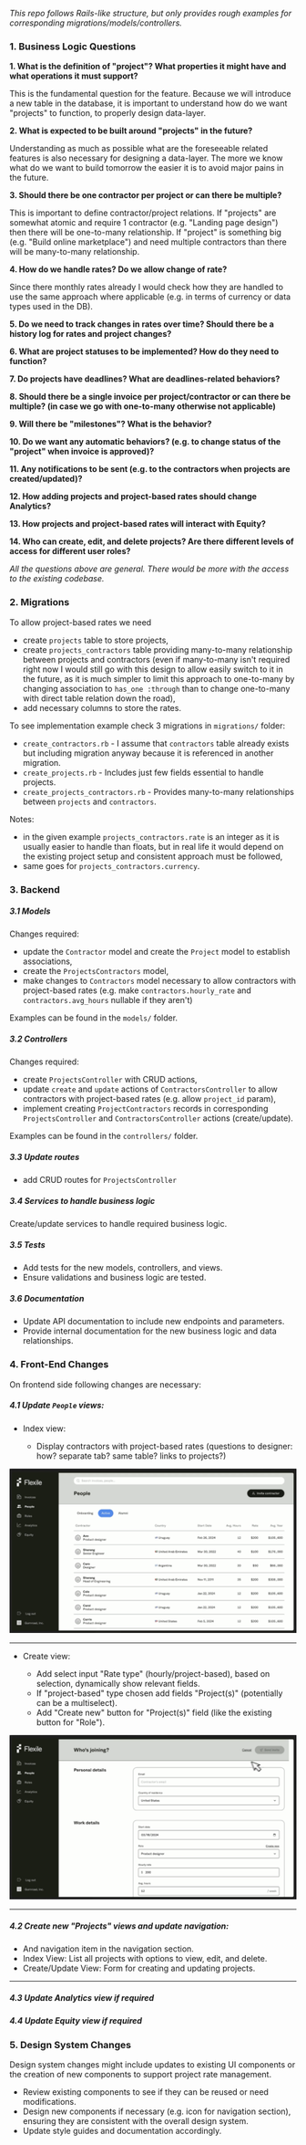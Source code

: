 _This repo follows Rails-like structure, but only provides rough examples for corresponding migrations/models/controllers._

### 1. Business Logic Questions

__1. What is the definition of "project"? What properties it might have and what operations it must support?__

This is the fundamental question for the feature. Because we will introduce a new table in the database, it is important to understand how do we want "projects" to function, to properly design data-layer.

__2. What is expected to be built around "projects" in the future?__

Understanding as much as possible what are the foreseeable related features is also necessary for designing a data-layer. The more we know what do we want to build tomorrow the easier it is to avoid major pains in the future.

__3. Should there be one contractor per project or can there be multiple?__

This is important to define contractor/project relations. If "projects" are somewhat atomic and require 1 contractor (e.g. "Landing page design") then there will be one-to-many relationship. If "project" is something big (e.g. "Build online marketplace") and need multiple contractors than there will be many-to-many relationship.

__4. How do we handle rates? Do we allow change of rate?__

Since there monthly rates already I would check how they are handled to use the same approach where applicable (e.g. in terms of currency or data types used in the DB).

__5. Do we need to track changes in rates over time? Should there be a history log for rates and project changes?__

__6. What are project statuses to be implemented? How do they need to function?__

__7. Do projects have deadlines? What are deadlines-related behaviors?__

__8. Should there be a single invoice per project/contractor or can there be multiple? (in case we go with one-to-many otherwise not applicable)__

__9. Will there be "milestones"? What is the behavior?__

__10. Do we want any automatic behaviors? (e.g. to change status of the "project" when invoice is approved)?__

__11. Any notifications to be sent (e.g. to the contractors when projects are created/updated)?__

__12. How adding projects and project-based rates should change Analytics?__

__13. How projects and project-based rates will interact with Equity?__

__14. Who can create, edit, and delete projects? Are there different levels of access for different user roles?__

_All the questions above are general. There would be more with the access to the existing codebase._

### 2. Migrations

To allow project-based rates we need
- create `projects` table to store projects,
- create `projects_contractors` table providing many-to-many relationship between projects and contractors (even if many-to-many isn't required right now I would still go with this design to allow easily switch to it in the future, as it is much simpler to limit this approach to one-to-many by changing association to `has_one :through` than to change one-to-many with direct table relation down the road),
- add necessary columns to store the rates.

To see implementation example check 3 migrations in `migrations/` folder:
- `create_contractors.rb` - I assume that `contractors` table already exists but including migration anyway because it is referenced in another migration.
- `create_projects.rb` - Includes just few fields essential to handle projects.
- `create_projects_contractors.rb` - Provides many-to-many relationships between `projects` and `contractors`.

Notes:
- in the given example `projects_contractors.rate` is an integer as it is usually easier to handle than floats, but in real life it would depend on the existing project setup and consistent approach must be followed,
- same goes for `projects_contractors.currency`.

### 3. Backend

##### 3.1 Models

Changes required:
- update the `Contractor` model and create the `Project` model to establish associations,
- create the `ProjectsContractors` model,
- make changes to `Contractors` model necessary to allow contractors with project-based rates (e.g. make `contractors.hourly_rate` and `contractors.avg_hours` nullable if they aren't)

Examples can be found in the `models/` folder.

##### 3.2 Controllers

Changes required:
- create `ProjectsController` with CRUD actions,
- update `create` and `update` actions of `ContractorsController` to allow contractors with project-based rates (e.g. allow `project_id` param),
- implement creating `ProjectContractors` records in corresponding `ProjectsController` and `ContractorsController` actions (create/update).

Examples can be found in the `controllers/` folder.

##### 3.3 Update routes

- add CRUD routes for `ProjectsController`

##### 3.4 Services to handle business logic

Create/update services to handle required business logic.

##### 3.5 Tests

- Add tests for the new models, controllers, and views.
- Ensure validations and business logic are tested.

##### 3.6 Documentation

- Update API documentation to include new endpoints and parameters.
- Provide internal documentation for the new business logic and data relationships.

### 4. Front-End Changes

On frontend side following changes are necessary:

##### 4.1 Update `People` views:

  - Index view:

    - Display contractors with project-based rates (questions to designer: how? separate tab? same table? links to projects?)

![people_index](/images/people_index.png)

---

  - Create view:

    - Add select input "Rate type" (hourly/project-based), based on selection, dynamically show relevant fields.
    - If "project-based" type chosen add fields "Project(s)" (potentially can be a multiselect).
    - Add "Create new" button for "Project(s)" field (like the existing button for "Role").

![people_create](/images/people_create.png)

---

##### 4.2 Create new "Projects" views and update navigation:
  
  - And navigation item in the navigation section.
  - Index View: List all projects with options to view, edit, and delete.
  - Create/Update View: Form for creating and updating projects.

---

##### 4.3 Update Analytics view if required

##### 4.4 Update Equity view if required

### 5. Design System Changes

Design system changes might include updates to existing UI components or the creation of new components to support project rate management.

- Review existing components to see if they can be reused or need modifications.
- Design new components if necessary (e.g. icon for navigation section), ensuring they are consistent with the overall design system.
- Update style guides and documentation accordingly.
